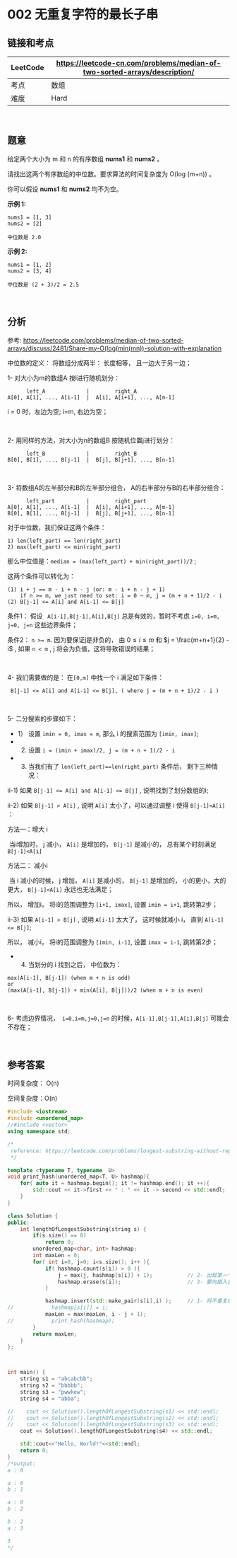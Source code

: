 # 002 无重复字符的最长子串

## 链接和考点

| LeetCode | https://leetcode-cn.com/problems/median-of-two-sorted-arrays/description/ |
| -------- | ------------------------------------------------------------ |
| 考点     | 数组                                                         |
| 难度     | Hard                                                         |

<br>

## 题意

给定两个大小为 m 和 n 的有序数组 **nums1** 和 **nums2** 。

请找出这两个有序数组的中位数。要求算法的时间复杂度为 O(log (m+n)) 。

你可以假设 **nums1** 和 **nums2** 均不为空。 

**示例 1:**

```
nums1 = [1, 3]
nums2 = [2]

中位数是 2.0
```

**示例 2:**

```
nums1 = [1, 2]
nums2 = [3, 4]

中位数是 (2 + 3)/2 = 2.5
```

<br>

## 分析

参考: https://leetcode.com/problems/median-of-two-sorted-arrays/discuss/2481/Share-my-O(log(min(mn))-solution-with-explanation

中位数的定义： 将数组分成两半： 长度相等， 且一边大于另一边；

1- 对大小为m的数组A 按i进行随机划分：

```
      left_A             |        right_A
A[0], A[1], ..., A[i-1]  |  A[i], A[i+1], ..., A[m-1]
```

i = 0 时，左边为空; i=m, 右边为空；

<br>

2- 用同样的方法，对大小为n的数组B 按随机位置j进行划分：

```
      left_B             |        right_B
B[0], B[1], ..., B[j-1]  |  B[j], B[j+1], ..., B[n-1]
```

<br>

3- 将数组A的左半部分和B的左半部分组合， A的右半部分与B的右半部分组合：

```
      left_part          |        right_part
A[0], A[1], ..., A[i-1]  |  A[i], A[i+1], ..., A[m-1]
B[0], B[1], ..., B[j-1]  |  B[j], B[j+1], ..., B[n-1]
```

对于中位数，我们保证这两个条件：

```
1) len(left_part) == len(right_part)
2) max(left_part) <= min(right_part)
```

那么中位值是：`median = (max(left_part) + min(right_part))/2` ;

这两个条件可以转化为：

```
(1) i + j == m - i + n - j (or: m - i + n - j + 1)
    if n >= m, we just need to set: i = 0 ~ m, j = (m + n + 1)/2 - i
(2) B[j-1] <= A[i] and A[i-1] <= B[j]
```

条件1： 假设 ` A[i-1],B[j-1],A[i],B[j]` 总是有效的，暂时不考虑 `i=0, i=m, j=0, j=n` 这些边界条件；

条件2： `n >= m`. 因为要保证j是非负的， 由 $0 \le i \le m$ 和 $j = \frac{m+n+1}{2} - i$ , 如果 `n < m` , j 将会为负值，这将导致错误的结果；

<br>

4- 我们需要做的是： 在`[0,m]` 中找一个 i  满足如下条件：

```
 B[j-1] <= A[i] and A[i-1] <= B[j], ( where j = (m + n + 1)/2 - i )
```

<br>

5- 二分搜索的步骤如下：

- 1） 设置 `imin = 0, imax = m`, 那么 i 的搜索范围为 `[imin, imax]`;
- 2)    设置 `i = (imin + imax)/2, j = (m + n + 1)/2 - i`
- 3)    当我们有了 `len(left_part)==len(right_part)` 条件后， 剩下三种情况：

ii-1) 如果 `B[j-1] <= A[i] and A[i-1] <= B[j]` , 说明找到了划分数组的i;

ii-2)  如果 `B[j-1] > A[i]` ,  说明 `A[i]` 太小了，可以通过调整 i 使得 `B[j-1]<A[i]` ：

方法一：增大 i

​		当i增加时， j 减小， `A[i]` 是增加的， `B[j-1]` 是减小的， 总有某个时刻满足  `B[j-1]<A[i]`

方法二： 减小i

​	当 i 减小的时候， j 增加， `A[i]` 是减小的， `B[j-1]` 是增加的， 小的更小，大的更大， `B[j-1]<A[i]` 永远也无法满足；

所以， 增加i， 将i的范围调整为 `[i+1, imax]`, 设置 `imin = i+1`, 跳转第2步；

ii-3)  如果 `A[i-1] > B[j]` ,  说明 `A[i-1]` 太大了， 这时候就减小 i， 直到 `A[i-1] <= B[j]`;

所以， 减小i， 将i的范围调整为 `[imin, i-1]`, 设置 `imax = i-1`, 跳转第2步；

- 4) 当划分的 i 找到之后， 中位数为：

```
max(A[i-1], B[j-1]) (when m + n is odd)
or 
(max(A[i-1], B[j-1]) + min(A[i], B[j]))/2 (when m + n is even)
```

<br>

6- 考虑边界情况，` i=0,i=m,j=0,j=n` 的时候，`A[i-1],B[j-1],A[i],B[j]` 可能会不存在；









<br>

## 参考答案

时间复杂度： O(n)

空间复杂度：O(n)

```cpp
#include <iostream>
#include <unordered_map>
//#include <vector>
using namespace std;

/*
 reference: https://leetcode.com/problems/longest-substring-without-repeating-characters/discuss/1729/11-line-simple-Java-solution-O(n)-with-explanation
 */

template <typename T, typename  U>
void print_hash(unordered_map<T, U> hashmap){
    for( auto it = hashmap.begin(); it != hashmap.end(); it ++){
        std::cout << it->first << " : " << it -> second << std::endl;
    }
}

class Solution {
public:
    int lengthOfLongestSubstring(string s) {
        if(s.size() == 0)
            return 0;
        unordered_map<char, int> hashmap;
        int maxLen = 0;
        for( int i=0, j=0; i<s.size(); i++ ){
            if( hashmap.count(s[i]) > 0 ){
                j = max(j, hashmap[s[i]] + 1);           // 2- 出现第一个重复的字母，就将左指针往右移1
                hashmap.erase(s[i]);                     // 3- 要向插入重复的，必选先删除之前的，否则插不进去
            }

            hashmap.insert(std::make_pair(s[i],i) );     // 1- 将不重复的元素存到hashmap
//            hashmap[s[i]] = i;
            maxLen = max(maxLen, i - j + 1);
//            print_hash(hashmap);
        }
        return maxLen;
    }
};



int main() {
    string s1 = "abcabcbb";
    string s2 = "bbbbb";
    string s3 = "pwwkew";
    string s4 = "abba";

//    cout << Solution().lengthOfLongestSubstring(s1) << std::endl;
//    cout << Solution().lengthOfLongestSubstring(s2) << std::endl;
//    cout << Solution().lengthOfLongestSubstring(s3) << std::endl;
    cout << Solution().lengthOfLongestSubstring(s4) << std::endl;

    std::cout<<"Hello, World!"<<std::endl;
    return 0;
}
/*output:
a : 0

a : 0
b : 1

a : 0
b : 2

b : 2
a : 3

3
*/
```

